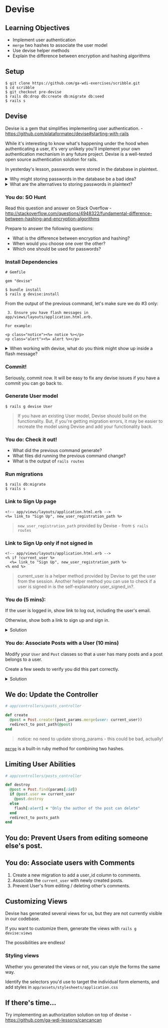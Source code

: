 # Devise

## Learning Objectives

- Implement user authentication
- `merge` two hashes to associate the user model
- Use devise helper methods
- Explain the difference between encryption and hashing algorithms

## Setup

```
$ git clone https://github.com/ga-wdi-exercises/scribble.git
$ cd scribble
$ git checkout pre-devise
$ rails db:drop db:create db:migrate db:seed
$ rails s
```

## Devise

Devise is a gem that simplifies implementing user authentication. - https://github.com/plataformatec/devise#starting-with-rails

While it's interesting to know what's happening under the hood when authenticating a user, it's very unlikely
you'll implement your own authentication mechanism in any future project. Devise is a well-tested open source
authentication solution for rails.

In yesterday's lesson, passwords were stored in the database in plaintext.

<details>
<summary>Why might storing passwords in the database be a bad idea?</summary>

- We might get hacked
- Some users have the same password for every service (not me)
- http://plaintextoffenders.com/faq/devs

</details>

<details>
<summary>What are the alternatives to storing passwords in plaintext?</summary>

- Hashing
- Encryption
</details>

### You do: SO Hunt

Read this question and answer on Stack Overflow - http://stackoverflow.com/questions/4948322/fundamental-difference-between-hashing-and-encryption-algorithms

Prepare to answer the following questions:

- What is the difference between encryption and hashing?
- When would you choose one over the other?
- Which one should be used for passwords?

### Install Dependencies

```
# Gemfile

gem "devise"
```

```
$ bundle install
$ rails g devise:install
```

From the output of the previous command, let's make sure we do #3 only:

```
 3. Ensure you have flash messages in app/views/layouts/application.html.erb.

For example:

<p class="notice"><%= notice %></p>
<p class="alert"><%= alert %></p>
```

<details>
<summary>When working with devise, what do you think might show up inside a flash message?</summary>

<ul>
<li>Whether the user has signed in or out successfully</li>
<li>Whether the password is correct/incorrect</li>
<li>Whether the username is taken</li>
</ul>
</details>

### Commit!

Seriously, commit now. It will be easy to fix any devise issues if you have a commit you can go back to.

### Generate User model

```
$ rails g devise User
```

>If you have an existing User model, Devise should build on the functionality. But, if you're getting migration errors, it may be easier to recreate the model using Devise and add your functionality back.

### You do: Check it out!

- What did the previous command generate?
- What files did running the previous command change?
- What is the output of `rails routes`

### Run migrations

```
$ rails db:migrate
$ rails s
```

### Link to Sign Up page

```erb
<!-- app/views/layouts/application.html.erb -->
<%= link_to "Sign Up", new_user_registration_path %>
```

>`new_user_registration_path` provided by Devise - from `$ rails routes`

### Link to Sign Up only if not signed in

```erb
<!-- app/views/layouts/application.html.erb -->
<% if !current_user %>
  <%= link_to "Sign Up", new_user_registration_path %>
<% end %>
```
>current_user is a helper method provided by Devise to get the user from the session. Another helper method you can use to check if a user is signed in is the self-explanatory user_signed_in?.

### You do (5 mins):

If the user is logged in, show link to log out, including the user's email.

Otherwise, show both a link to sign up and sign in.

<details>
<summary>Solution</summary>

```erb
<!-- app/views/layouts/application.html.erb -->
<% if !current_user %>
  <%= link_to "Sign up", new_user_registration_path %>
  <%= link_to "Sign in", new_user_session_path %>
<% else %>
  <%= link_to "Sign out", destroy_user_session_path, :method => :delete %>
    <%= current_user.email %>
<% end %>
```

>The delete method needs to be specified. Get is the default for the link_to helper.
</details>

### You do: Associate Posts with a User (10 mins)

Modify your `User` and `Post` classes so that a user has many
posts and a post belongs to a user.

Create a few seeds to verify you did this part correctly.


<details>
<summary>Solution</summary>

```rb
# app/models/user

has_many :posts
```

```rb
# app/models/post

belongs_to :user
```

```
$ rails g migration add_users_to_posts user:references
$ rake db:migrate
```

</details>

## We do: Update the Controller

```rb
# app/controllers/posts_controller

def create
  @post = Post.create!(post_params.merge(user: current_user))
  redirect_to post_path(@post)
end
```

>notice: no need to update strong_params - this could be bad, actually!

[`merge`](https://ruby-doc.org/core-2.2.0/Hash.html#method-i-merge) is a built-in ruby method for combining two hashes.

## Limiting User Abilities

```rb
# app/controllers/posts_controller

def destroy
  @post = Post.find(params[:id])
  if @post.user == current_user
    @post.destroy
  else
    flash[:alert] = "Only the author of the post can delete"
  end
  redirect_to posts_path
end
```

## You do: Prevent Users from editing someone else's post.

## You do: Associate users with Comments

1. Create a new migration to add a user_id column to comments.
2. Associate the `current_user` with newly created posts.
3. Prevent User's from editing / deleting other's comments.

## Customizing Views

Devise has generated several views for us, but they are not currently visible in our
codebase.

If you want to customize them, generate the views with `rails g devise:views`

The possibilities are endless!

### Styling views

Whether you generated the views or not, you can style the forms the same way.

Identify the selectors you'd use to target the individual form elements, and add
styles in `app/assets/stylesheets/application.css`

## If there's time...

Try implementing an authorization solution on top of devise - https://github.com/ga-wdi-lessons/cancancan
